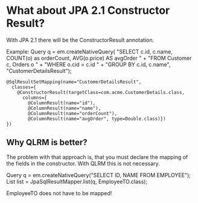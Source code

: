 # What about JPA 2.1 Constructor Result?
With JPA 2.1 there will be the ConstructorResult annotation.

Example:
    Query q = em.createNativeQuery(
      "SELECT c.id, c.name, COUNT(o) as orderCount, AVG(o.price) AS avgOrder " +
      "FROM Customer c, Orders o " +
      "WHERE o.cid = c.id " +
      "GROUP BY c.id, c.name",
      "CustomerDetailsResult");

    @SqlResultSetMapping(name="CustomerDetailsResult",
      classes={
        @ConstructorResult(targetClass=com.acme.CustomerDetails.class,
          columns={
            @ColumnResult(name="id"),
            @ColumnResult(name="name"),
            @ColumnResult(name="orderCount"),
            @ColumnResult(name="avgOrder", type=Double.class)})
    })

## Why QLRM is better?
The problem with that approach is, that you must declare the mapping of the fields in the constructor.
With QLRM this is not necessary.

   Query q = em.createNativeQuery("SELECT ID, NAME FROM EMPLOYEE");
   List<EmployeeTO> list = JpaSqlResultMapper.list(q, EmployeeTO.class);
   
EmployeeTO does not have to be mapped!
